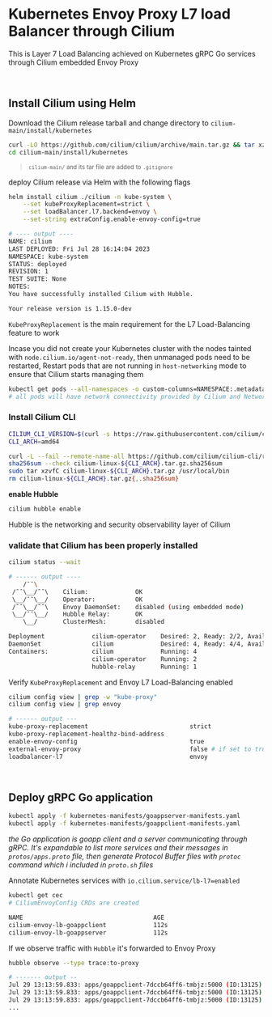 # Kubernetes Envoy Proxy L7 load Balancer through Cilium

This is Layer 7 Load Balancing achieved on Kubernetes gRPC Go services through Cilium embedded Envoy Proxy

<br />

## Install Cilium using Helm

Download the Cilium release tarball and change directory to `cilium-main/install/kubernetes`

```bash
curl -LO https://github.com/cilium/cilium/archive/main.tar.gz && tar xzvf main.tar.gz
cd cilium-main/install/kubernetes
```
> <small>`cilium-main/` and its tar file are added to `.gitignore`</small>

deploy Cilium release via Helm with the following flags
```bash
helm install cilium ./cilium -n kube-system \
    --set kubeProxyReplacement=strict \
    --set loadBalancer.l7.backend=envoy \
    --set-string extraConfig.enable-envoy-config=true

# ---- output ----
NAME: cilium
LAST DEPLOYED: Fri Jul 28 16:14:04 2023
NAMESPACE: kube-system
STATUS: deployed
REVISION: 1
TEST SUITE: None
NOTES:
You have successfully installed Cilium with Hubble.

Your release version is 1.15.0-dev
```
`KubeProxyReplacement` is the main requirement for the L7 Load-Balancing feature to work


Incase you did not create your Kubernetes cluster with the nodes tainted with `node.cilium.io/agent-not-ready`, then unmanaged pods need to be restarted, 
Restart pods that are not running in `host-networking` mode to ensure that Cilium starts managing them
```bash
kubectl get pods --all-namespaces -o custom-columns=NAMESPACE:.metadata.namespace,NAME:.metadata.name,HOSTNETWORK:.spec.hostNetwork --no-headers=true | grep '<none>' | awk '{print "-n "$1" "$2}' | xargs -L 1 -r kubectl delete pod
# all pods will have network connectivity provided by Cilium and NetworkPolicy now
```


### Install Cilium CLI

```bash
CILIUM_CLI_VERSION=$(curl -s https://raw.githubusercontent.com/cilium/cilium-cli/main/stable.txt)
CLI_ARCH=amd64

curl -L --fail --remote-name-all https://github.com/cilium/cilium-cli/releases/download/${CILIUM_CLI_VERSION}/cilium-linux-${CLI_ARCH}.tar.gz{,.sha256sum}
sha256sum --check cilium-linux-${CLI_ARCH}.tar.gz.sha256sum
sudo tar xzvfC cilium-linux-${CLI_ARCH}.tar.gz /usr/local/bin
rm cilium-linux-${CLI_ARCH}.tar.gz{,.sha256sum}
```

**enable Hubble**
```bash
cilium hubble enable
```
Hubble is the networking and security observability layer of Cilium


### validate that Cilium has been properly installed
```bash
cilium status --wait

# ------ output ----
    /¯¯\
 /¯¯\__/¯¯\    Cilium:             OK
 \__/¯¯\__/    Operator:           OK
 /¯¯\__/¯¯\    Envoy DaemonSet:    disabled (using embedded mode)
 \__/¯¯\__/    Hubble Relay:       OK
    \__/       ClusterMesh:        disabled

Deployment             cilium-operator    Desired: 2, Ready: 2/2, Available: 2/2
DaemonSet              cilium             Desired: 4, Ready: 4/4, Available: 4/4
Containers:            cilium             Running: 4
                       cilium-operator    Running: 2
                       hubble-relay       Running: 1

```

Verify `KubeProxyReplacement` and Envoy L7 Load-Balancing enabled

```bash
cilium config view | grep -w "kube-proxy"
cilium config view | grep envoy

# ------ output ---
kube-proxy-replacement                            strict
kube-proxy-replacement-healthz-bind-address
enable-envoy-config                               true
external-envoy-proxy                              false # if set to true Cilium will deploy a seperate managed Envoy Proxy DaemonSet (deault to false, Cilium deploys embedding Envoy Proxy as a seperate proccess)
loadbalancer-l7                                   envoy
```

<br />

## Deploy gRPC Go application

```bash
kubectl apply -f kubernetes-manifests/goappserver-manifests.yaml
kubectl apply -f kubernetes-manifests/goappclient-manifests.yaml
```

*the Go application is goapp client and a server communicating through gRPC. It's expandable to list more services and their messages in `protos/apps.proto` file, then generate Protocol Buffer files with `protoc` command which i included in `proto.sh` files*


Annotate Kubernetes services with `io.cilium.service/lb-l7=enabled` 


```bash
kubectl get cec
# CiliumEnvoyConfig CRDs are created

NAME                                    AGE
cilium-envoy-lb-goappclient             112s
cilium-envoy-lb-goappserver             112s
```


If we observe traffic with `Hubble` it's forwarded to Envoy Proxy
```bash
hubble observe --type trace:to-proxy

# ------- output --
Jul 29 13:13:59.833: apps/goappclient-7dccb64ff6-tmbjz:5000 (ID:13125) -> apps/goappserver-ccbc788bc-gqr4c:50051 (ID:63131) to-proxy FORWARDED (TCP Flags: SYN)
Jul 29 13:13:59.833: apps/goappclient-7dccb64ff6-tmbjz:5000 (ID:13125) -> apps/goappserver-ccbc788bc-gqr4c:50051 (ID:63131) to-proxy FORWARDED (TCP Flags: ACK)
Jul 29 13:13:59.833: apps/goappclient-7dccb64ff6-tmbjz:5000 (ID:13125) -> apps/goappserver-ccbc788bc-gqr4c:50051 (ID:63131) to-proxy FORWARDED (TCP Flags: ACK, PSH)
...
```


